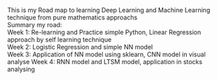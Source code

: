 This is my Road map to learning Deep Learning and Machine Learning technique from pure mathematics approachs  
Summary my road:  
  Week 1: Re-learning and Practice simple Python, Linear Regression approach by self learning technique   
  Week 2: Logistic Regression and simple NN model  
  Week 3: Application of NN model using sklearn, CNN model in visual analyse 
  Week 4: RNN model and LTSM model, application in stocks analysing 

